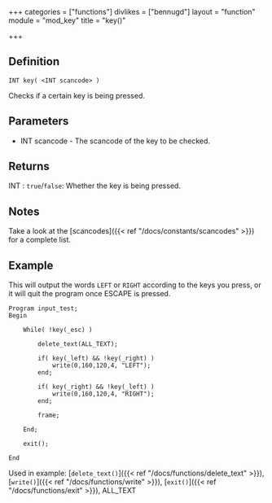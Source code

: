 +++
categories = ["functions"]
divlikes = ["bennugd"]
layout = "function"
module = "mod_key"
title = "key()"

+++

## Definition

    INT key( <INT scancode> )

Checks if a certain key is being pressed.

## Parameters

- INT scancode - The scancode of the key to be checked.

## Returns

INT : `true`/`false`: Whether the key is being pressed.

## Notes

Take a look at the [scancodes]({{< ref "/docs/constants/scancodes" >}}) for a complete list.

## Example

This will output the words `LEFT` or `RIGHT` according to the keys you press, or it will quit the program once ESCAPE is pressed.

```
Program input_test;
Begin

    While( !key(_esc) )

        delete_text(ALL_TEXT);

        if( key(_left) && !key(_right) )
            write(0,160,120,4, "LEFT");
        end;

        if( key(_right) && !key(_left) )
            write(0,160,120,4, "RIGHT");
        end;

        frame;

    End;

    exit();

End
```

Used in example: [`delete_text()`]({{< ref "/docs/functions/delete_text" >}}), [`write()`]({{< ref "/docs/functions/write" >}}), [`exit()`]({{< ref "/docs/functions/exit" >}}), ALL_TEXT
